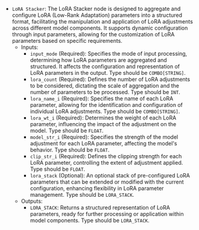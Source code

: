 - `LoRA Stacker`: The LoRA Stacker node is designed to aggregate and configure LoRA (Low-Rank Adaptation) parameters into a structured format, facilitating the manipulation and application of LoRA adjustments across different model components. It supports dynamic configuration through input parameters, allowing for the customization of LoRA parameters based on specific requirements.
    - Inputs:
        - `input_mode` (Required): Specifies the mode of input processing, determining how LoRA parameters are aggregated and structured. It affects the configuration and representation of LoRA parameters in the output. Type should be `COMBO[STRING]`.
        - `lora_count` (Required): Defines the number of LoRA adjustments to be considered, dictating the scale of aggregation and the number of parameters to be processed. Type should be `INT`.
        - `lora_name_i` (Required): Specifies the name of each LoRA parameter, allowing for the identification and configuration of individual LoRA adjustments. Type should be `COMBO[STRING]`.
        - `lora_wt_i` (Required): Determines the weight of each LoRA parameter, influencing the impact of the adjustment on the model. Type should be `FLOAT`.
        - `model_str_i` (Required): Specifies the strength of the model adjustment for each LoRA parameter, affecting the model's behavior. Type should be `FLOAT`.
        - `clip_str_i` (Required): Defines the clipping strength for each LoRA parameter, controlling the extent of adjustment applied. Type should be `FLOAT`.
        - `lora_stack` (Optional): An optional stack of pre-configured LoRA parameters that can be extended or modified with the current configuration, enhancing flexibility in LoRA parameter management. Type should be `LORA_STACK`.
    - Outputs:
        - `LORA_STACK`: Returns a structured representation of LoRA parameters, ready for further processing or application within model components. Type should be `LORA_STACK`.
